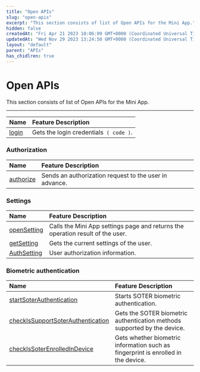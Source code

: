 ```yaml
---
title: "Open APIs"
slug: "open-apis"
excerpt: "This section consists of list of Open APIs for the Mini App."
hidden: false
createdAt: "Fri Apr 21 2023 10:06:09 GMT+0000 (Coordinated Universal Time)"
updatedAt: "Wed Nov 29 2023 13:24:50 GMT+0000 (Coordinated Universal Time)"
layout: "default"
parent: "APIs"
has_chidlren: true
---
```

# Open APIs 
This section consists of list of Open APIs for the Mini App.
*** 
| Name                           | Feature Description                    |
| :----------------------------- | :------------------------------------- |
| [login](doc:login-api#wxlogin) | Gets the login credentials` ( code )`. |

### Authorization

| Name                                           | Feature Description                                    |
| :--------------------------------------------- | :----------------------------------------------------- |
| [authorize](doc:authorization-api#wxauthorize) | Sends an authorization request to the user in advance. |

### Settings

| Name                                                     | Feature Description                                                            |
| :------------------------------------------------------- | :----------------------------------------------------------------------------- |
| [openSetting](doc:settings-api#wxopensetting)            | Calls the Mini App settings page and returns the operation result of the user. |
| [getSetting](doc:settings-api#wxgetsettingobject-object) | Gets the current settings of the user.                                         |
| [AuthSetting](doc:settings-api#authsetting)              | User authorization information.                                                |

### Biometric authentication

| Name                                                                                                                 | Feature Description                                                               |
| :------------------------------------------------------------------------------------------------------------------- | :-------------------------------------------------------------------------------- |
| [startSoterAuthentication](doc:biometric-authentication-api#startsoterauthentication)                                | Starts SOTER biometric authentication.                                            |
| [checkIsSupportSoterAuthentication](doc:biometric-authentication-api#checkissupportsoterauthenticationobject-object) | Gets the SOTER biometric authentication methods supported by the device.          |
| [checkIsSoterEnrolledInDevice](doc:biometric-authentication-api#checkissoterenrolledindeviceobject-object)           | Gets whether biometric information such as fingerprint is enrolled in the device. |

